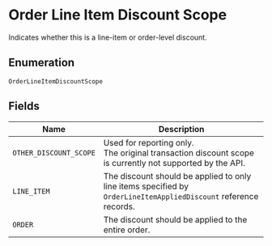 
# Order Line Item Discount Scope

Indicates whether this is a line-item or order-level discount.

## Enumeration

`OrderLineItemDiscountScope`

## Fields

| Name | Description |
|  --- | --- |
| `OTHER_DISCOUNT_SCOPE` | Used for reporting only.<br/>The original transaction discount scope is currently not supported by the API. |
| `LINE_ITEM` | The discount should be applied to only line items specified by<br/>`OrderLineItemAppliedDiscount` reference records. |
| `ORDER` | The discount should be applied to the entire order. |

